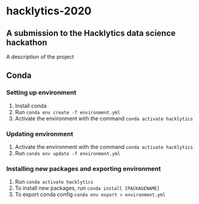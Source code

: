 # hacklytics-2020
## A submission to the Hacklytics data science hackathon
A description of the project

## Conda
### Setting up environment
1. Install conda
2. Run `conda env create -f environment.yml`
3. Activate the environment with the command `conda activate hacklytics`

### Updating environment
1. Activate the environment with the command `conda activate hacklytics`
2. Run `conda env update -f environment.yml`

### Installing new packages and exporting environment
1. Run `conda activate hacklytics`
2. To install new packages, run `conda install [PACKAGENAME]`
3. To export conda config `conda env export > environment.yml`

